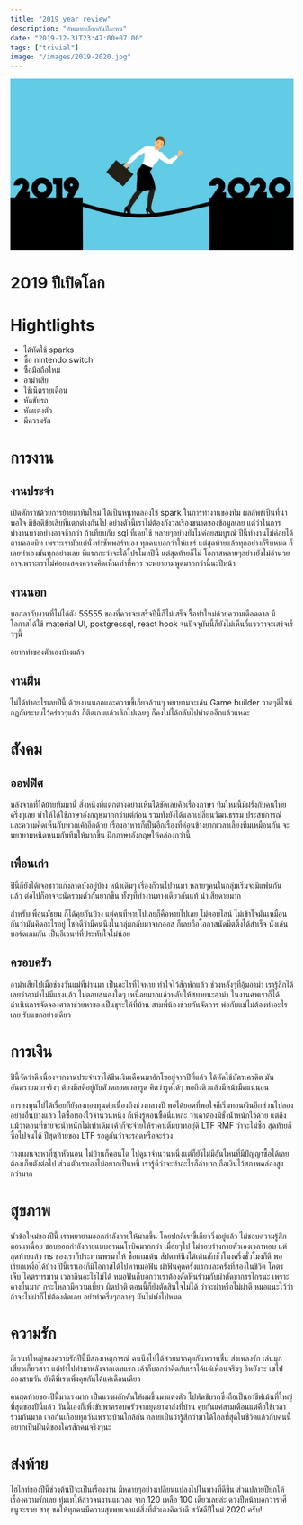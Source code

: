 ```yaml
---
title: "2019 year review"
description: "อัพเดทบล็อกกันปีละหน"
date: "2019-12-31T23:47:00+07:00"
tags: ["trivial"]
image: "/images/2019-2020.jpg"
---
```

![cover](/images/2019-2020.jpg)

# 2019 ปีเปิดโลก

# Hightlights
- ได้หัดใช้ sparks
- ซื้อ nintendo switch
- ซื้อมือถือใหม่
- อาม่าเสีย
- ใช้เน็ตรายเดือน
- หัดขับรถ
- หัดแต่งตัว
- มีความรัก

# การงาน
## งานประจำ
เปิดศักราชด้วยการย้ายมาทีมใหม่ ได้เป็นหนูทดลองใช้ spark ในการทำงานของทีม ผลลัพธ์เป็นที่น่าพอใจ มีข้อดีข้อเสียที่แตกต่างกันไป อย่างตัวนี้เราไม่ต้องกังวลเรื่องขนาดของข้อมูลเลย แต่ว่าในการทำงานบางอย่างอาจช้ากว่า ถ้าเทียบกับ sql ที่เคยใช้ หลายๆอย่างยังไม่ค่อยสมบูรณ์ ปีนี้ทำงานไม่ค่อยได้ตามคอมมิท เพราะเรามัวแต่นั่งทำซัพพอร์ทเอง ทุกคนบอกว่าให้แชร์ แต่สุดท้ายแล้วทุกอย่างก็รีบหมด ก็เลยทำเองมันทุกอย่างเลย ทีแรกกะว่าจะได้โปรโมทปีนี้ แต่สุดท้ายก็ไม่ โอกาสหลายๆอย่างยังไม่อำนวย อาจเพราะเราไม่ค่อยแสดงความคิดเห็นเท่าที่ควร จะพยายามพูดมากกว่านี้นะปีหน้า

## งานนอก
บอกลากับงานที่ไม่ได้ตัง 55555 ของที่ควรจะเสร็จปีนี้ก็ไม่เสร็จ รื้อทำใหม่ด้วยความเดือดดาล มีโอกาสได้ใช้ material UI, postgressql, react hook จนปัจจุบันนี้ก็ยังไม่เห็นวี่แววว่าจะเสร้จเร็วๆนี้ 

อยากทำของตัวเองบ้างแล้ว

## งานฝิ่น
ไม่ได้ทำอะไรเลยปีนี้ ด้วยงานนอกและความขี้เกียจล้วนๆ พยายามจะเล่น Game builder วาดๆดีไซน์กฏกับระบบไว้คร่าวๆแล้ว ก็ติดเกมแล้วเลิกไปเฉยๆ ก็คงไม่ได้กลับไปทำต่ออีกแล้วแหละ

# สังคม
## ออฟฟิศ
หลังจากที่ได้ย้ายทีมมานี่ สิ่งหนึ่งที่แตกต่างอย่างเห็นได้ชัดเลยคือเรื่องภาษา ทีมใหม่นี้มีฝรั่งกับคนไทยครึ่งๆเลย ทำให้ได้ใช้ภาษาอังกฤษมากกว่าแต่ก่อน รวมทั้งยังได้แลกเปลี่ยนวัฒนธรรม ประสบการณ์ และความคิดเห็นกับพวกเค้าอีกด้วย เรื่องอาหารก็เป็นอีกเรื่องที่ค่อนข้างยากเวลาเลี้ยงทีมเหมือนกัน จะพยายามหนิดหนมกับทีมให้มากขึ้น ฝึกภาษาอังกฤษให้คล่องกว่านี้ 

## เพื่อนเก่า
ปีนี้ก็ยังได้เจอชาวแก๊งลาดบังอยู่บ้าง หน้าเดิมๆ เรื่องก็วนไปวนมา หลายๆคนในกลุ่มเริ่มจะมีแฟนกันแล้ว ต่อไปก็อาจจะนัดรวมตัวกันยากขึ้น ทั้งๆที่ทำงานทางเดียวกันแท้ น่าเสียดายมาก 

สำหรับเพื่อนมัธยม ก็ได้คุยกันบ้าง แต่คนที่หายไปเลยก็คือหายไปเลย ไม่ตอบไลน์ ไม่เข้าใจมันเหมือนกันว่ามันคิดอะไรอยู่ โชคดีว่ามีคนนึงในกลุ่มกลับมาจากออส ก็เลยถือโอกาสนัดมีตติ้งได้สำเร็จ นั่งเล่นบอร์ดเกมกัน เป็นอีเวนท์ที่ประทับใจไม่น้อย

## ครอบครัว
อาม่าเสียไปเมื่อช่วงวันแม่ที่ผ่านมา เป็นอะไรที่ใจหาย ทำใจไว้สักพักแล้ว ช่วงหลังๆที่อุ้มอาม่า เรารู้สึกได้เลยว่าอาม่าไม่มีแรงแล้ว ไม่ตอบสนองใดๆ เหนื่อยมากแล้วหลับให้สบายนะอาม่า ในงานศพเราก็ได้ดำเนินการจัดจองศาลาช่วยหาของเป็นธุระให้ที่บ้าน สามพี่น้องช่วยกันจัดการ พ่อกับแม่ไม่ต้องทำอะไรเลย รับแขกอย่างเดียว

# การเงิน
ปีนี้จัดว่าดี เนื่องจากงานประจำเราได้ขึนเงินเดือนมาอักโขอยู่จากปีที่แล้ว ได้หัดใช้บัตรเครดิต มันอันตรายมากจริงๆ ต้องมีสติอยู่กับตัวตลอดเวลารูด คิดว่ารูดได้ๆ พอถึงดิวแล้วมีหน้ามืดแน่นอน 

การลงทุนไปได้เรื่อยก็ยังลงกองทุนต่อเนื่องถึงช่วงกลางปี พอได้ยอดที่พอใจก็เริ่มทอนเงินอีกส่วนไปลองอย่างอื่นบ้างแล้ว ได้ซื้อทองไว้จำนวนหนึ่ง ก็เพิ่งรู้ตอนซื้อนี่แหละ ว่าเค้าต้องมีชั่งน้ำหนักไว้ด้วย แต่ถึงแม้ว่าตอนที่ขายจะน้ำหนักไม่เท่าเดิม เค้าก็จะจ่ายให้ราคาเต็มบาทอยุ่ดี 
LTF RMF ว่าจะไม่ซื้อ สุดท้ายก็ซื้อไปจนได้ ปีสุดท้ายของ LTF รอดูกันว่าจะรอดหรือจะร่วง 

วางแผนจะหาที่ซุกหัวนอน ไม่บ้านก็คอนโด ไปดูมาจำนวนหนึ่งแต่ก็ยังไม่มีอันไหนที่มีปัญญาซื้อได้เลย ต้องเก็บตังต่อไป ส่วนตัวเราเองไม่อยากเป็นหนี้ เรารู้ดีว่าจะทำอะไรก็ลำบาก ถือเงินไว้สภาพคล่องสูงกว่ามาก

# สุขภาพ
หัวข้อใหม่ของปีนี้ เราพยายามออกกำลังกายให้มากขึ้น โดยปกติเราขี้เกียจวิ่งอยู่แล้ว ไม่ชอบความรู้สึกตอนเหนื่อย ชอบออกกำลังกายแบบอานนโรบิคมากกว่า เมื่อยๆไป ไม่ชอบร่างกายตัวเองเวลาหอบ แต่สุดท้ายแล้ว ns ของเราก็ประทานพรมาให้ ซื้อเกมเต้น สัปดาห์นึงได้เต้นสักชั่วโมงครึ่งชั่วโมงก็ดี พอเรียกเหงื่อได้บ้าง
ปีนี้เราเองก็มีโอกาสได้ไปหาหมอฟัน ผ่าฟันคุดครั้งแรกและครั้งที่สองในชีวิต โคตรเจ็บ โคตรทรมาน เวลากินอะไรไม่ได้ หมอฟันก็บอกว่าเราต้องดัดฟันร่วมกับผ่าตัดขากรรไกรนะ เพราะคางยื่นมาก กระโหลกมีความเบี้ยว ผิดปกติ ตอนนี้ก็ยังตัดสินใจไม่ได้ ว่าจะผ่าหรือไม่ผ่าดี หมอแนะไว้ว่า ถ้าจะไม่ผ่าก็ไม่ต้องดัดเลย อย่าทำครึ่งๆกลางๆ มันไม่พังไปหมด

# ความรัก 
อีเวนท์ใหญ่ของความรักปีนี้มีสองเหตุการณ์ คนนึงไปได้สวยมากคุยกันหวานชื่น ส่งเพลงรัก เล่นมุกเสี่ยวเกี้ยวสาว แต่ทำไปทำมาหลังจากเดทแรก เค้าก็บอกว่าคิดกับเราได้แค่เพื่อนจริงๆ อิหยังวะ เซไปสองสามวัน ยังดีที่เราเพิ่งคุยกันได้แค่เดือนเดียว

คนสุดท้ายของปีนี้มาแรงมาก เป็นแรงผลักดันให้ผมขึ้นมาแต่งตัว ไปหัดขับรถซึ่งถือเป็นอาชีฟเม้นที่ใหญ่ที่สุดของปีนี้แล้ว วันนี้เองก็เพิ่งขับพาครอบครัวจากยุดยามาส่งที่บ้าน คุยกันแค่สามเดือนแต่คือใช้เวลาร่วมกันมาก เจอกันเกือบทุกวันเพราะบ้านใกล้กัน กลายเป็นว่ารู้สึกว่ามาได้ไกลที่สุดในชีวิตแล้วกับคนนี้ อยากเป็นฝันดีของใครสักคนจริงๆนะ

# ส่งท้าย
ไฮไลท์ของปีนี้ช่วงต้นปีจะเป็นเรื่องงาน มีหลายๆอย่างเปลี่ยนแปลงไปในทางที่ดีขึ้น ส่วนปลายปียกให้เรื่องความรักเลย ทุ่มเทให้สาวจนงานแผ่วลง จาก 120 เหลือ 100 เดียวเลยล่ะ ดวงปีหน้าบอกว่าราศีธนูจะรวย สาธุ ขอให้ทุกคนมีความสุขพบเจอแต่สิ่งที่ตัวเองคิดว่าดี สวัสดีปีใหม่ 2020 ครับ! 